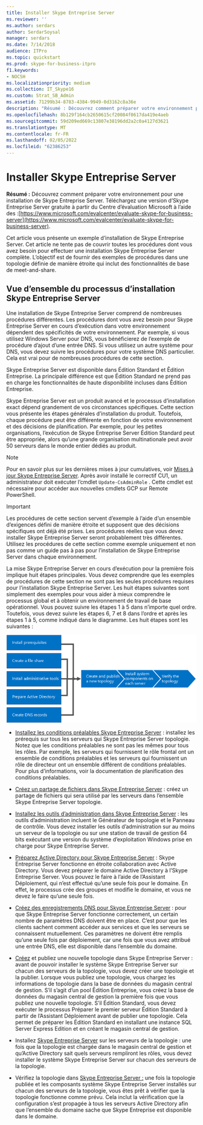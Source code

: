 ```yaml
---
title: Installer Skype Entreprise Server
ms.reviewer: ''
ms.author: serdars
author: SerdarSoysal
manager: serdars
ms.date: 7/14/2018
audience: ITPro
ms.topic: quickstart
ms.prod: skype-for-business-itpro
f1.keywords:
- NOCSH
ms.localizationpriority: medium
ms.collection: IT_Skype16
ms.custom: Strat_SB_Admin
ms.assetid: 71299b34-8783-4384-9949-0d3162c8a36e
description: "Résumé : Découvrez comment préparer votre environnement pour une installation de Skype Entreprise Server. Téléchargez une version d’évaluation Skype Entreprise Server gratuite à partir du Centre d’évaluation Microsoft à l':. https://www.microsoft.com/evalcenter/evaluate-skype-for-business-server"
ms.openlocfilehash: 8b129f164cb2650615cf20084f0617da419e4aeb
ms.sourcegitcommit: 59d209ed669c13807e38196dd2a2c0a4127d3621
ms.translationtype: MT
ms.contentlocale: fr-FR
ms.lasthandoff: 02/05/2022
ms.locfileid: "62386253"
---
```

# <a name="install-skype-for-business-server"></a>Installer Skype Entreprise Server
 
**Résumé :** Découvrez comment préparer votre environnement pour une installation de Skype Entreprise Server. Téléchargez une version d’Skype Entreprise Server gratuite à partir du Centre d’évaluation Microsoft à l’aide des :[https://www.microsoft.com/evalcenter/evaluate-skype-for-business-server](https://www.microsoft.com/evalcenter/evaluate-skype-for-business-server).
  
Cet article vous présente un exemple d’installation de Skype Entreprise Server. Cet article ne tente pas de couvrir toutes les procédures dont vous avez besoin pour effectuer une installation Skype Entreprise Server complète. L’objectif est de fournir des exemples de procédures dans une topologie définie de manière étroite qui inclut des fonctionnalités de base de meet-and-share.
  
## <a name="overview-of-the-install-process-for-skype-for-business-server"></a>Vue d’ensemble du processus d’installation Skype Entreprise Server

Une installation de Skype Entreprise Server comprend de nombreuses procédures différentes. Les procédures dont vous avez besoin pour Skype Entreprise Server en cours d’exécution dans votre environnement dépendent des spécificités de votre environnement. Par exemple, si vous utilisez Windows Server pour DNS, vous bénéficierez de l’exemple de procédure d’ajout d’une entrée DNS. Si vous utilisez un autre système pour DNS, vous devez suivre les procédures pour votre système DNS particulier. Cela est vrai pour de nombreuses procédures de cette section.
  
Skype Entreprise Server est disponible dans Édition Standard et Êdition Entreprise. La principale différence est que Édition Standard ne prend pas en charge les fonctionnalités de haute disponibilité incluses dans Êdition Entreprise. 
  
Skype Entreprise Server est un produit avancé et le processus d’installation exact dépend grandement de vos circonstances spécifiques. Cette section vous présente les étapes générales d’installation du produit. Toutefois, chaque procédure peut être différente en fonction de votre environnement et des décisions de planification. Par exemple, pour les petites organisations, l’exécution de Skype Entreprise Server Édition Standard peut être appropriée, alors qu’une grande organisation multinationale peut avoir 50 serveurs dans le monde entier dédiés au produit.
  
> [!NOTE]
> Pour en savoir plus sur les dernières mises à jour cumulatives, voir [Mises à jour Skype Entreprise Server](https://support.microsoft.com/kb/3061064). Après avoir installé le correctif CU1, un administrateur doit exécuter l’cmdlet  `Update-CsAdminRole` . Cette cmdlet est nécessaire pour accéder aux nouvelles cmdlets GCP sur Remote PowerShell.
  
> [!IMPORTANT]
> Les procédures de cette section servent d’exemple à l’aide d’un ensemble d’exigences défini de manière étroite et supposent que des décisions spécifiques ont déjà été prises. Les procédures réelles que vous devez installer Skype Entreprise Server seront probablement très différentes. Utilisez les procédures de cette section comme exemple uniquement et non pas comme un guide pas à pas pour l’installation de Skype Entreprise Server dans chaque environnement. 
  
La mise Skype Entreprise Server en cours d’exécution pour la première fois implique huit étapes principales. Vous devez comprendre que les exemples de procédures de cette section ne sont pas les seules procédures requises pour l’installation Skype Entreprise Server. Les huit étapes suivantes sont simplement des exemples pour vous aider à mieux comprendre le processus global et à obtenir un environnement de travail de base opérationnel. Vous pouvez suivre les étapes 1 à 5 dans n’importe quel ordre. Toutefois, vous devez suivre les étapes 6, 7 et 8 dans l’ordre et après les étapes 1 à 5, comme indiqué dans le diagramme. Les huit étapes sont les suivantes :
  
![Vue d’ensemble du processus d’installation.](../../media/b1a59b39-a7f0-4781-ac4d-2dfef7ca3700.png)
  
- [Installez les conditions préalables Skype Entreprise Server](install-prerequisites.md) : installez les prérequis sur tous les serveurs qui Skype Entreprise Server topologie. Notez que les conditions préalables ne sont pas les mêmes pour tous les rôles. Par exemple, les serveurs qui fournissent le rôle frontal ont un ensemble de conditions préalables et les serveurs qui fournissent un rôle de directeur ont un ensemble différent de conditions préalables. Pour plus d’informations, voir la documentation de planification des conditions préalables.
    
- [Créez un partage de fichiers dans Skype Entreprise Server](create-a-file-share.md) : créez un partage de fichiers qui sera utilisé par les serveurs dans l’ensemble Skype Entreprise Server topologie.
    
- [Installez les outils d’administration dans Skype Entreprise Server](install-administrative-tools.md) : les outils d’administration incluent le Générateur de topologie et le Panneau de contrôle. Vous devez installer les outils d’administration sur au moins un serveur de la topologie ou sur une station de travail de gestion 64 bits exécutant une version du système d’exploitation Windows prise en charge pour Skype Entreprise Server.
    
- [Préparez Active Directory pour Skype Entreprise Server](prepare-active-directory.md) : Skype Entreprise Server fonctionne en étroite collaboration avec Active Directory. Vous devez préparer le domaine Active Directory à l’Skype Entreprise Server. Vous pouvez le faire à l’aide de l’Assistant Déploiement, qui n’est effectué qu’une seule fois pour le domaine. En effet, le processus crée des groupes et modifie le domaine, et vous ne devez le faire qu’une seule fois.
    
- [Créez des enregistrements DNS pour Skype Entreprise Server](create-dns-records.md) : pour que Skype Entreprise Server fonctionne correctement, un certain nombre de paramètres DNS doivent être en place. C’est pour que les clients sachent comment accéder aux services et que les serveurs se connaissent mutuellement. Ces paramètres ne doivent être remplis qu’une seule fois par déploiement, car une fois que vous avez attribué une entrée DNS, elle est disponible dans l’ensemble du domaine.
    
- [Créez](create-and-publish-new-topology.md) et publiez une nouvelle topologie dans Skype Entreprise Server : avant de pouvoir installer le système Skype Entreprise Server sur chacun des serveurs de la topologie, vous devez créer une topologie et la publier. Lorsque vous publiez une topologie, vous chargez les informations de topologie dans la base de données du magasin central de gestion. S’il s’agit d’un pool Êdition Entreprise, vous créez la base de données du magasin central de gestion la première fois que vous publiez une nouvelle topologie. S’il Édition Standard, vous devez exécuter le processus Préparer le premier serveur Édition Standard à partir de l’Assistant Déploiement avant de publier une topologie. Cela permet de préparer les Édition Standard en installant une instance SQL Server Express Edition et en créant le magasin central de gestion.
    
- Installez [Skype Entreprise Server](install-skype-for-business-server.md) sur les serveurs de la topologie : une fois que la topologie est chargée dans le magasin central de gestion et qu’Active Directory sait quels serveurs rempliront les rôles, vous devez installer le système Skype Entreprise Server sur chacun des serveurs de la topologie.
    
- Vérifiez la topologie dans [Skype Entreprise Server :](verify-the-topology.md) une fois la topologie publiée et les composants système Skype Entreprise Server installés sur chacun des serveurs de la topologie, vous êtes prêt à vérifier que la topologie fonctionne comme prévu. Cela inclut la vérification que la configuration s’est propagée à tous les serveurs Active Directory afin que l’ensemble du domaine sache que Skype Entreprise est disponible dans le domaine.
    

